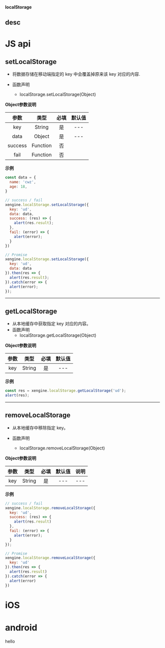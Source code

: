 
**localStorage**

## desc


# JS api

## setLocalStorage

- 将数据存储在移动端指定的 key 中会覆盖掉原来该 key 对应的内容.

- 函数声明
  
  - localStorage.setLocalStorage(Object)
  

**Object参数说明**	

|  参数   |   类型   | 必填 | 默认值 |
| :-----: | :------: | :--: | :----: |
|   key   |  String  |  是  |  ---   |
|  data   |  Object  |  是  |  ---   |
| success | Function |  否  |        |
|  fail   | Function |  否  |        |

**示例**	

```javascript
const data = {
  name: 'cwz',
  age: 18,
}

// success / fail
xengine.localStorage.setLocalStorage({
  key: 'ud',
  data: data,
  success: (res) => {
    alert(res.result); 
  },
  fail: (error) => {  
    alert(error); 
  }  
})

// Promise
xengine.localStorage.setLocalStorage({
  key: 'ud',
  data: data
}).then(res => {
  alert(res.result);
}).catch(error => {
  alert(error);  
});
```



---



## getLocalStorage

- 从本地缓存中获取指定 key 对应的内容。
- 函数声明
  - localStorage.getLocalStorage(Object)

**Object参数说明**	

| 参数 |  类型  | 必填 | 默认值 |
| :--: | :----: | :--: | :----: |
| key  | String |  是  |  ---   |

**示例**

```javascript
const res = xengine.localStorage.getLocalStorage('ud');
alert(res);
```


---



## removeLocalStorage

- 从本地缓存中移除指定 key。
- 函数声明
  
  - localStorage.removeLocalStorage(Object)
  
  

**Object参数说明**	

| 参数 |  类型  | 必填 | 默认值 | 说明 |
| :--: | :----: | :--: | :----: | :--: |
| key  | String |  是  |  ---   | ---  |

**示例**

```javascript
// success / fail
xengine.localStorage.removeLocalStorage({
  key: 'ud',
  success: (res) => {
    alert(res.result) 
  },
  fail: (error) => {
    alert(error); 
  }  
});

// Promise
xengine.localStorage.removeLocalStorage({
  key: 'ud'
}).then(res => {
  alert(res.result) 
}).catch(error => {
  alert(error)  
})
```


# iOS


# android
hello 


